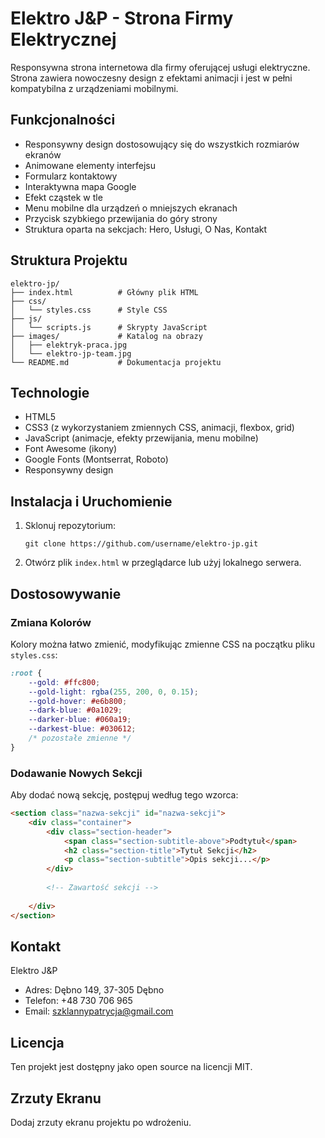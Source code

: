 # Elektro J&P - Strona Firmy Elektrycznej

Responsywna strona internetowa dla firmy oferującej usługi elektryczne. Strona zawiera nowoczesny design z efektami animacji i jest w pełni kompatybilna z urządzeniami mobilnymi.

## Funkcjonalności

- Responsywny design dostosowujący się do wszystkich rozmiarów ekranów
- Animowane elementy interfejsu
- Formularz kontaktowy
- Interaktywna mapa Google
- Efekt cząstek w tle
- Menu mobilne dla urządzeń o mniejszych ekranach
- Przycisk szybkiego przewijania do góry strony
- Struktura oparta na sekcjach: Hero, Usługi, O Nas, Kontakt

## Struktura Projektu

```
elektro-jp/
├── index.html          # Główny plik HTML
├── css/
│   └── styles.css      # Style CSS
├── js/
│   └── scripts.js      # Skrypty JavaScript
├── images/             # Katalog na obrazy
│   ├── elektryk-praca.jpg
│   └── elektro-jp-team.jpg
└── README.md           # Dokumentacja projektu
```

## Technologie

- HTML5
- CSS3 (z wykorzystaniem zmiennych CSS, animacji, flexbox, grid)
- JavaScript (animacje, efekty przewijania, menu mobilne)
- Font Awesome (ikony)
- Google Fonts (Montserrat, Roboto)
- Responsywny design

## Instalacja i Uruchomienie

1. Sklonuj repozytorium:
   ```
   git clone https://github.com/username/elektro-jp.git
   ```

2. Otwórz plik `index.html` w przeglądarce lub użyj lokalnego serwera.

## Dostosowywanie

### Zmiana Kolorów

Kolory można łatwo zmienić, modyfikując zmienne CSS na początku pliku `styles.css`:

```css
:root {
    --gold: #ffc800;
    --gold-light: rgba(255, 200, 0, 0.15);
    --gold-hover: #e6b800;
    --dark-blue: #0a1029;
    --darker-blue: #060a19;
    --darkest-blue: #030612;
    /* pozostałe zmienne */
}
```

### Dodawanie Nowych Sekcji

Aby dodać nową sekcję, postępuj według tego wzorca:

```html
<section class="nazwa-sekcji" id="nazwa-sekcji">
    <div class="container">
        <div class="section-header">
            <span class="section-subtitle-above">Podtytuł</span>
            <h2 class="section-title">Tytuł Sekcji</h2>
            <p class="section-subtitle">Opis sekcji...</p>
        </div>
        
        <!-- Zawartość sekcji -->
        
    </div>
</section>
```

## Kontakt

Elektro J&P
- Adres: Dębno 149, 37-305 Dębno
- Telefon: +48 730 706 965
- Email: szklannypatrycja@gmail.com

## Licencja

Ten projekt jest dostępny jako open source na licencji MIT.

## Zrzuty Ekranu

Dodaj zrzuty ekranu projektu po wdrożeniu.

